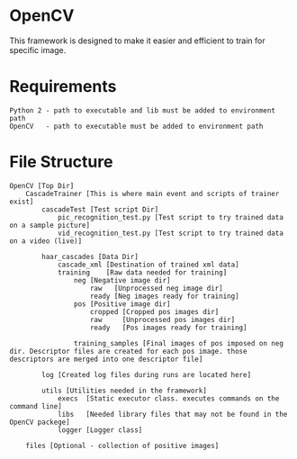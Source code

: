 # OpenCV
This framework is designed to make it easier and efficient to train for specific image.

# Requirements
    Python 2 - path to executable and lib must be added to environment path
    OpenCV   - path to executable must be added to environment path

# File Structure
    OpenCV [Top Dir]
        CascadeTrainer [This is where main event and scripts of trainer exist]
            cascadeTest [Test script Dir]
                pic_recognition_test.py [Test script to try trained data on a sample picture]
                vid_recognition_test.py [Test script to try trained data on a video (live)]

            haar_cascades [Data Dir]
                cascade_xml [Destination of trained xml data]
                training    [Raw data needed for training]
                    neg [Negative image dir]
                        raw   [Unprocessed neg image dir]
                        ready [Neg images ready for training]
                    pos [Positive image dir]
                        cropped [Cropped pos images dir]
                        raw     [Unprocessed pos images dir]
                        ready   [Pos images ready for training]

                    training_samples [Final images of pos imposed on neg dir. Descriptor files are created for each pos image. those descriptors are merged into one descriptor file]

            log [Created log files during runs are located here]

            utils [Utilities needed in the framework]
                execs  [Static executor class. executes commands on the command line]
                libs   [Needed library files that may not be found in the OpenCV packege]
                logger [Logger class]
            
        files [Optional - collection of positive images]


